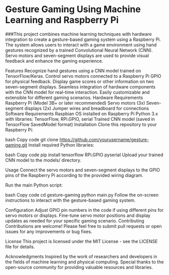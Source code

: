 # Gesture Gaming Using Machine Learning and Raspberry Pi

###This project combines machine learning techniques with hardware integration to create a gesture-based gaming system using a Raspberry Pi. The system allows users to interact with a game environment using hand gestures recognized by a trained Convolutional Neural Network (CNN). Servo motors and seven-segment displays are used to provide visual feedback and enhance the gaming experience.

Features
Recognize hand gestures using a CNN model trained on TensorFlow/Keras.
Control servo motors connected to a Raspberry Pi GPIO for physical feedback.
Display game scores or other information on two seven-segment displays.
Seamless integration of hardware components with the CNN model for real-time interaction.
Easily customizable and extensible for different gaming scenarios.
Hardware Requirements
Raspberry Pi (Model 3B+ or later recommended)
Servo motors (3x)
Seven-segment displays (2x)
Jumper wires and breadboard for connections
Software Requirements
Raspbian OS installed on Raspberry Pi
Python 3.x with libraries: TensorFlow, RPi.GPIO, serial
Trained CNN model (saved in TensorFlow SavedModel format)
Installation
Clone this repository to your Raspberry Pi:

bash
Copy code
git clone https://github.com/yourusername/gesture-gaming.git
Install required Python libraries:

bash
Copy code
pip install tensorflow RPi.GPIO pyserial
Upload your trained CNN model to the models/ directory.

Usage
Connect the servo motors and seven-segment displays to the GPIO pins of the Raspberry Pi according to the provided wiring diagram.

Run the main Python script:

bash
Copy code
cd gesture-gaming
python main.py
Follow the on-screen instructions to interact with the gesture-based gaming system.

Configuration
Adjust GPIO pin numbers in the code if using different pins for servo motors or displays.
Fine-tune servo motor positions and display updates as needed for your specific gaming scenario.
Contributing
Contributions are welcome! Please feel free to submit pull requests or open issues for any improvements or bug fixes.

License
This project is licensed under the MIT License - see the LICENSE file for details.

Acknowledgments
Inspired by the work of researchers and developers in the fields of machine learning and physical computing.
Special thanks to the open-source community for providing valuable resources and libraries.

